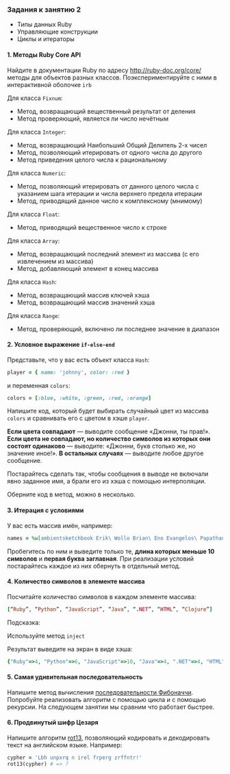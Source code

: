 ### Задания к занятию 2

* Типы данных Ruby
* Управляющие конструкции
* Циклы и итераторы



#### 1. Методы Ruby Core API

Найдите в документации Ruby по адресу http://ruby-doc.org/core/ методы для объектов разных классов. Поэкспериментируйте с ними в интерактивной оболочке `irb`

Для класса `Fixnum`:

* Метод, возвращающий вещественный результат от деления
* Метод проверяющий, является ли число нечётным

Для класса `Integer`:

* Метод, возвращающий Наибольший Общий Делитель 2-х чисел
* Метод, позволяющий итерировать от одного числа до другого
* Метод приведения целого числа к рациональному

Для класса `Numeric`:

* Метод, позволяющий итерировать от данного целого числа с указанием шага итерации и числа верхнего предела итерации
* Метод, приводящий данное число к комплексному (мнимому)

Для класса `Float`:

* Метод, приводящий вещественное число к строке

Для класса `Array`:

* Метод, возвращающий последний элемент из массива (с его извлечением из массива)
* Метод, добавляющий элемент в конец массива

Для класса `Hash`:

* Метод, возвращающий массив ключей хэша
* Метод, возвращающий массив значений хэша

Для класса `Range`:

* Метод, проверяющий, включено ли последнее значение в диапазон



#### 2. Условное выражение `if-else-end`

Представьте, что у вас есть объект класса `Hash`:

```ruby
player = { name: 'johnny', color: :red }
```

и переменная `colors`:

```ruby
colors = [:blue, :white, :green, :red, :orange]
```

Напишите код, который будет выбирать случайный цвет из массива `colors` и сравнивать его с цветом в хэше `player`.

**Если цвета совпадают** — выводите сообщение «Джонни, ты прав!». **Если цвета не совпадают, но количество символов из которых они состоят одинаково** — выводите: «Джонни, букв столько же, но значение иное!». **В остальных случаях** — выводите любое другое сообщение.

Постарайтесь сделать так, чтобы сообщения в выводе не включали явно заданное имя, а брали его из хэша с помощью интерполяции.

Оберните код в метод, можно в несколько.



#### 3. Итерация с условиями

У вас есть массив имён, например:

```ruby
names = %w[ambientsketchbook Erik\ Wollo Brian\ Eno Evangelos\ Papathanassiou Shulman]
```

Пробегитесь по ним и выведите только те, **длина которых меньше 10 символов** и **первая буква заглавная**. При реализации условий постарайтесь каждое из них обернуть в отдельный метод.



#### 4. Количество символов в элементе массива

Посчитайте количество символов в каждом элементе массива:

```ruby
[“Ruby”, “Python”, “JavaScript”, “Java”, “.NET”, “HTML”, “Clojure”]
```

Подсказка:

Используйте метод `inject`

Результат выведите на экран в виде хэша:

```ruby
{"Ruby"=>4, "Python"=>6, "JavaScript"=>10, "Java"=>4, ".NET"=>4, "HTML"=>4, "Clojure"=>7, "Go"=>2}
```



#### 5. Самая удивительная последовательность

Напишите метод вычисления [последовательности Фибоначчи](https://ru.wikipedia.org/wiki/Числа_Фибоначчи). Попробуйте реализовать алгоритм с помощью цикла и с помощью рекурсии. На следующем занятии мы сравним что работает быстрее.



#### 6. Продвинутый шифр Цезаря

Напишите алгоритм [rot13](), позволяющий кодировать и декодировать текст на английском языке. Например:

```ruby
cypher = 'Lbh unpxrq n irel frperg zrffntr!'
rot13(cypher) # => ?
```
